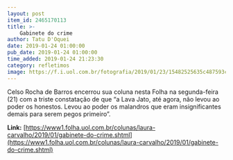 ```yaml
---
layout: post
item_id: 2465170113
title: >-
    Gabinete do crime
author: Tatu D'Oquei
date: 2019-01-24 01:00:00
pub_date: 2019-01-24 01:00:00
time_added: 2019-01-24 21:23:30
category: refletimos
image: https://f.i.uol.com.br/fotografia/2019/01/23/15482525635c487593cc5ea_1548252563_3x2_rt.jpg
---
```


Celso Rocha de Barros encerrou sua coluna nesta Folha na segunda-feira (21) com a triste constatação de que “a Lava Jato, até agora, não levou ao poder os honestos. Levou ao poder os malandros que eram insignificantes demais para serem pegos primeiro”.

**Link:** [https://www1.folha.uol.com.br/colunas/laura-carvalho/2019/01/gabinete-do-crime.shtml](https://www1.folha.uol.com.br/colunas/laura-carvalho/2019/01/gabinete-do-crime.shtml)


